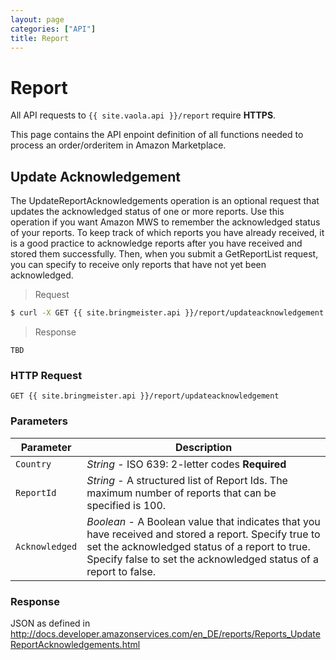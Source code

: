```yaml
---
layout: page
categories: ["API"]
title: Report
---
```


# Report

All API requests to `{{ site.vaola.api }}/report` require __HTTPS__.

This page contains the API enpoint definition of all functions needed to process an order/orderitem in Amazon Marketplace.

## Update Acknowledgement

The UpdateReportAcknowledgements operation is an optional request that updates the acknowledged status of one or more
reports. Use this operation if you want Amazon MWS to remember the acknowledged status of your reports. To keep track
of which reports you have already received, it is a good practice to acknowledge reports after you have received and
stored them successfully. Then, when you submit a GetReportList request, you can specify to receive only reports that
have not yet been acknowledged.

> Request


```sh
$ curl -X GET {{ site.bringmeister.api }}/report/updateacknowledgement
```

> Response

```
TBD
```

### HTTP Request

`GET {{ site.bringmeister.api }}/report/updateacknowledgement`


### Parameters

Parameter               | Description
---                     | ---
`Country`               | _String_  - ISO 639: 2-letter codes __Required__
`ReportId`              | _String_  - A structured list of Report Ids. The maximum number of reports that can be specified is 100.
`Acknowledged`          | _Boolean_ - A Boolean value that indicates that you have received and stored a report. Specify true to set the acknowledged status of a report to true. Specify false to set the acknowledged status of a report to false.

### Response

JSON as defined in http://docs.developer.amazonservices.com/en_DE/reports/Reports_UpdateReportAcknowledgements.html



